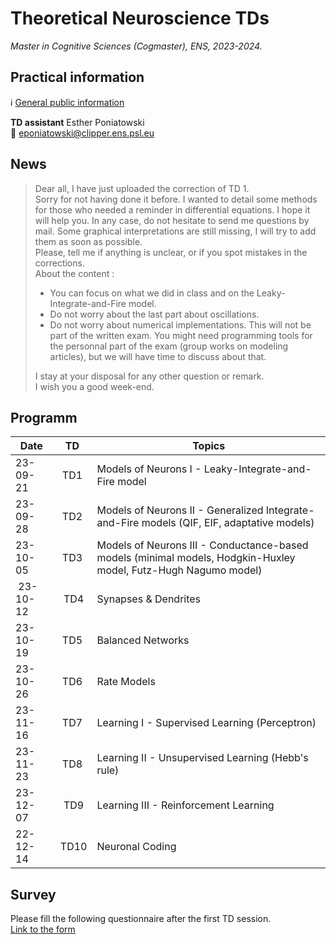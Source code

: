 # Theoretical Neuroscience TDs

*Master in Cognitive Sciences (Cogmaster), ENS, 2023-2024.*  

## Practical information 

:information_source: [General public information](http://www.phys.ens.fr/~nadal/Cours/TheoreticalNeuroscience/)

**TD assistant** Esther Poniatowski  
:e-mail: eponiatowski@clipper.ens.psl.eu

## News 

> Dear all,
> I have just uploaded the correction of TD 1.  
> Sorry for not having done it before. I wanted to detail some methods for those who needed a reminder in differential equations. I hope it will help you. In any case, do not hesitate to send me questions by mail.
> Some graphical interpretations are still missing, I will try to add them as soon as possible.  
> Please, tell me if anything is unclear, or if you spot mistakes in the corrections.  
> About the content :
> - You can focus on what we did in class and on the Leaky-Integrate-and-Fire model.
> - Do not worry about the last part about oscillations.
> - Do not worry about numerical implementations. This will not be part of the written exam. You might need programming tools for the personnal part of the exam (group works on modeling articles), but we will have time to discuss about that.
> 
> I stay at your disposal for any other question or remark.  
> I wish you a good week-end.

## Programm

| Date     |      TD     |  Topics  |
|----------|:-------------:|------|
| 23-09-21 | TD1 | Models of Neurons I - Leaky-Integrate-and-Fire model |
| 23-09-28 | TD2 | Models of Neurons II - Generalized Integrate-and-Fire models (QIF, EIF, adaptative models)  |
| 23-10-05 | TD3 | Models of Neurons III - Conductance-based models (minimal models, Hodgkin-Huxley model, Futz-Hugh Nagumo model)   |
| 23-10-12 | TD4 | Synapses & Dendrites |
| 23-10-19 | TD5 | Balanced Networks |
| 23-10-26 | TD6 | Rate Models |
| 23-11-16 | TD7 | Learning I - Supervised Learning (Perceptron) |
| 23-11-23 | TD8 | Learning II - Unsupervised Learning (Hebb's rule) |
| 23-12-07 | TD9 | Learning III - Reinforcement Learning |
| 22-12-14 | TD10 | Neuronal Coding |

## Survey
Please fill the following questionnaire after the first TD session.  
[Link to the form](https://forms.gle/ydGEfeTznT2y4udc8)
